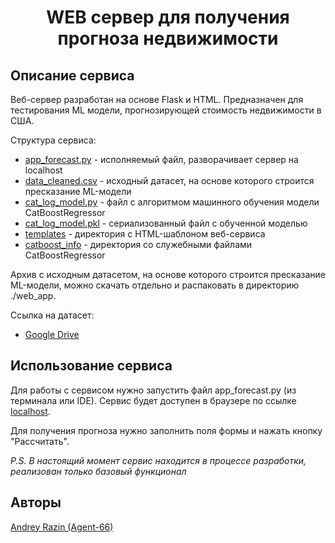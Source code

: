 
# <center> WEB сервер для получения прогноза недвижимости </center>

## Описание сервиса

Веб-сервер разработан на основе Flask и HTML. Предназначен для тестирования ML модели, прогнозирующей стоимость недвижимости в США.

Структура сервиса:

* [app_forecast.py](./app_forecast.py/) - исполняемый файл, разворачивает сервер на localhost
* [data_cleaned.csv](./data_cleaned.csv) - исходный датасет, на основе которого строится пресказание ML-модели
* [cat_log_model.py](./cat_log_model.py) - файл с алгоритмом машинного обучения модели CatBoostRegressor
* [cat_log_model.pkl](./cat_log_model.pkl) - сериализованный файл с обученной моделью
* [templates](./templates) - директория с HTML-шаблоном веб-сервиса 
* [catboost_info](./catboost_info) - директория со служебными файлами CatBoostRegressor

Архив с исходным датасетом, на основе которого строится пресказание ML-модели, можно скачать отдельно и распаковать в директорию ./web_app.

Ссылка на датасет:
* [Google Drive](https://drive.google.com/file/d/1_Sz4QdqiVsruwe3u4AUgMhHglK1IHY6E/view?usp=sharing)


## Использование сервиса

Для работы с сервисом нужно запустить файл app_forecast.py (из терминала или IDE). Сервис будет доступен в браузере по ссылке [localhost](http://127.0.0.1:5000).

Для получения прогноза нужно заполнить поля формы и нажать кнопку "Рассчитать".

*P.S. В настоящий момент сервис находится в процессе разработки, реализован только базовый функционал*


## Авторы

[Andrey Razin (Agent-66)](https://github.com/Agent-66)



